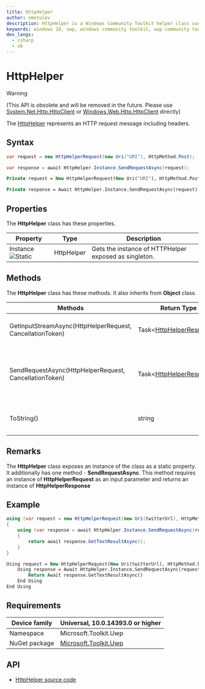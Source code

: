 ```yaml
---
title: HttpHelper
author: nmetulev
description: HttpHelper is a Windows Community Toolkit helper class used to assist in common http and networking scenarios.
keywords: windows 10, uwp, windows community toolkit, uwp community toolkit, uwp toolkit, HttpHelper
dev_langs:
  - csharp
  - vb
---
```


# HttpHelper

> [!WARNING]
(This API is obsolete and will be removed in the future. Please use [System.Net.Http.HttpClient](https://msdn.microsoft.com/library/system.net.http.httpclient(v=vs.110).aspx) or [Windows.Web.Http.HttpClient](https://docs.microsoft.com/uwp/api/Windows.Web.Http.HttpClient) directly)

The [HttpHelper](https://docs.microsoft.com/dotnet/api/microsoft.toolkit.uwp.httphelper) represents an HTTP request message including headers.

## Syntax

```csharp
var request = new HttpHelperRequest(new Uri("URI"), HttpMethod.Post);

var response = await HttpHelper.Instance.SendRequestAsync(request);
```
```vb
Private request = New HttpHelperRequest(New Uri("URI"), HttpMethod.Post)

Private response = Await HttpHelper.Instance.SendRequestAsync(request)
```

## Properties

The **HttpHelper** class has these properties.

| Property | Type | Description |
| -------- | ----------- | ----------- |
| Instance ![Static](https://i-msdn.sec.s-msft.com/dynimg/IC64394.jpeg) | HttpHelper | Gets the instance of HTTPHelper exposed as singleton. |

## Methods

The **HttpHelper** class has these methods. It also inherits from **Object** class.

| Methods | Return Type | Description |
| -- | -- | -- |
| GetInputStreamAsync(HttpHelperRequest, CancellationToken) | Task<[HttpHelperResponse](HttpHelperResponse.md)> | Process Http Request using instance of HttpClient |
| SendRequestAsync(HttpHelperRequest, CancellationToken) | Task<[HttpHelperResponse](HttpHelperResponse.md)> | Takes an instance of HttpHelperRequest as a parameter and passes it to server. It turns server response as HttpHelperResponse |
| ToString() | string | Returns a string that represents the current HttpHelper object |

## Remarks

The **HttpHelper** class exposes an instance of the class as a static property.
It additionally has one method - **SendRequestAsync**. This method requires an instance of **HttpHelperRequest** as an input parameter and returns an instance of **HttpHelperResponse**

## Example

```csharp
using (var request = new HttpHelperRequest(new Uri(twitterUrl), HttpMethod.Post))
{
    using (var response = await HttpHelper.Instance.SendRequestAsync(request))
    {
        return await response.GetTextResultAsync();
    }
}
```
```vb
Using request = New HttpHelperRequest(New Uri(twitterUrl), HttpMethod.Post)
    Using response = Await HttpHelper.Instance.SendRequestAsync(request)
        Return Await response.GetTextResultAsync()
    End Using
End Using
```

## Requirements

| Device family | Universal, 10.0.14393.0 or higher |
| --- | --- |
| Namespace | Microsoft.Toolkit.Uwp |
| NuGet package | [Microsoft.Toolkit.Uwp](https://www.nuget.org/packages/Microsoft.Toolkit.Uwp/) |

## API

* [HttpHelper source code](https://github.com/Microsoft/UWPCommunityToolkit/blob/master/Microsoft.Toolkit.Uwp/Helpers/HttpHelper/HttpHelper.cs)
